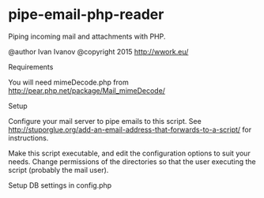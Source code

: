 # pipe-email-php-reader
Piping incoming mail and attachments with PHP.

@author Ivan Ivanov
@copyright 2015 http://wwork.eu/


Requirements

You will need mimeDecode.php from http://pear.php.net/package/Mail_mimeDecode/

Setup

Configure your mail server to pipe emails to this script. See http://stuporglue.org/add-an-email-address-that-forwards-to-a-script/ for instructions.

Make this script executable, and edit the configuration options to suit your needs. Change permissions of the directories so that the user executing the script (probably the mail user).

Setup DB settings in config.php
